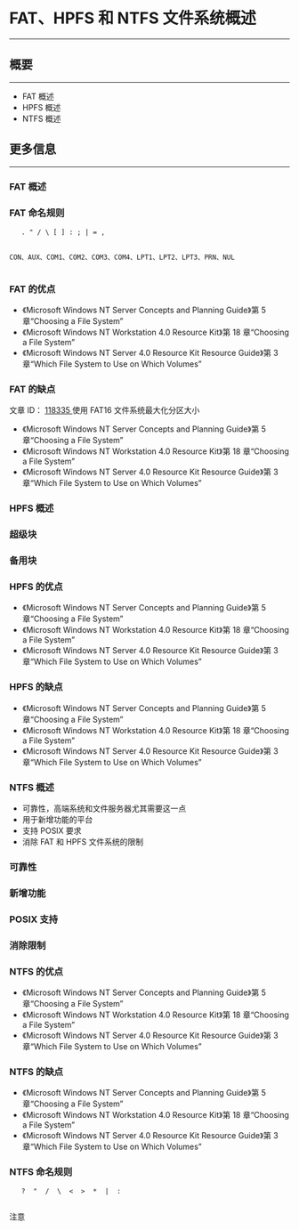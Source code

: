# FAT、HPFS 和 NTFS 文件系统概述

------

## 概要

------

- FAT 概述
- HPFS 概述
- NTFS 概述

## 更多信息

------

### FAT 概述

### FAT 命名规则

```
   . " / \ [ ] : ; | = ,
 
```

```
CON、AUX、COM1、COM2、COM3、COM4、LPT1、LPT2、LPT3、PRN、NUL
 
```

### FAT 的优点

- 《Microsoft Windows NT Server Concepts and Planning Guide》第 5 章“Choosing a File System”
- 《Microsoft Windows NT Workstation 4.0 Resource Kit》第 18 章“Choosing a File System”
- 《Microsoft Windows NT Server 4.0 Resource Kit Resource Guide》第 3 章“Which File System to Use on Which Volumes”

### FAT 的缺点

文章 ID： [118335 ](https://support.microsoft.com/zh-cn/help/118335)
使用 FAT16 文件系统最大化分区大小

- 《Microsoft Windows NT Server Concepts and Planning Guide》第 5 章“Choosing a File System”
- 《Microsoft Windows NT Workstation 4.0 Resource Kit》第 18 章“Choosing a File System”
- 《Microsoft Windows NT Server 4.0 Resource Kit Resource Guide》第 3 章“Which File System to Use on Which Volumes”

### HPFS 概述

### 超级块

### 备用块

### HPFS 的优点

- 《Microsoft Windows NT Server Concepts and Planning Guide》第 5 章“Choosing a File System”
- 《Microsoft Windows NT Workstation 4.0 Resource Kit》第 18 章“Choosing a File System”
- 《Microsoft Windows NT Server 4.0 Resource Kit Resource Guide》第 3 章“Which File System to Use on Which Volumes”

### HPFS 的缺点

- 《Microsoft Windows NT Server Concepts and Planning Guide》第 5 章“Choosing a File System”
- 《Microsoft Windows NT Workstation 4.0 Resource Kit》第 18 章“Choosing a File System”
- 《Microsoft Windows NT Server 4.0 Resource Kit Resource Guide》第 3 章“Which File System to Use on Which Volumes”

### NTFS 概述

- 可靠性，高端系统和文件服务器尤其需要这一点
- 用于新增功能的平台
- 支持 POSIX 要求
- 消除 FAT 和 HPFS 文件系统的限制

### 可靠性

### 新增功能

### POSIX 支持

### 消除限制

### NTFS 的优点

- 《Microsoft Windows NT Server Concepts and Planning Guide》第 5 章“Choosing a File System”
- 《Microsoft Windows NT Workstation 4.0 Resource Kit》第 18 章“Choosing a File System”
- 《Microsoft Windows NT Server 4.0 Resource Kit Resource Guide》第 3 章“Which File System to Use on Which Volumes”

### NTFS 的缺点

- 《Microsoft Windows NT Server Concepts and Planning Guide》第 5 章“Choosing a File System”
- 《Microsoft Windows NT Workstation 4.0 Resource Kit》第 18 章“Choosing a File System”
- 《Microsoft Windows NT Server 4.0 Resource Kit Resource Guide》第 3 章“Which File System to Use on Which Volumes”

### NTFS 命名规则

```
   ?  "  /  \  <  >  *  |  :
 
```

注意